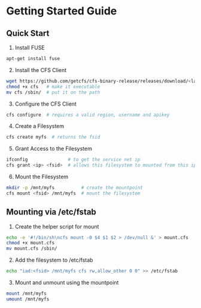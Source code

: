 Getting Started Guide
=====================

Quick Start
-----------

1) Install FUSE
```bash
apt-get install fuse
```

2) Install the CFS Client
```bash
wget https://github.com/getcfs/cfs-binary-release/releases/download/<latest release>/cfs
chmod +x cfs   # make it executable
mv cfs /sbin/  # put it on the path
```

3) Configure the CFS Client
```bash
cfs configure  # requires a valid region, username and apikey
```

4) Create a Filesystem
```bash
cfs create myfs  # returns the fsid
```

5) Grant Access to the Filesystem
```bash
ifconfig               # to get the service net ip
cfs grant <ip> <fsid>  # allows this filesystem to mounted from this ip
```

6) Mount the Filesystem
```bash
mkdir -p /mnt/myfs          # create the mountpoint  
cfs mount <fsid> /mnt/myfs  # mount the filesystem
```



Mounting via /etc/fstab
-----------------------

1) Create the helper script for mount
```bash
echo -e '#!/bin/sh\ncfs mount -0 $4 $1 $2 > /dev/null &' > mount.cfs
chmod +x mount.cfs
mv mount.cfs /sbin/
```

2) Add the filesystem to /etc/fstab
```bash
echo "iad:<fsid> /mnt/myfs cfs rw,allow_other 0 0" >> /etc/fstab
```

3) Mount and unmount using the mountpoint
```bash
mount /mnt/myfs
umount /mnt/myfs
```
